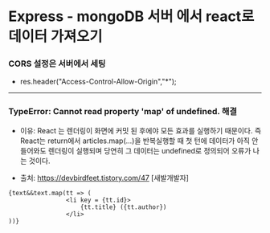 # Express - mongoDB 서버 에서 react로 데이터 가져오기

### CORS 설정은 서버에서 세팅
- res.header("Access-Control-Allow-Origin","*");

-----
### TypeError: Cannot read property 'map' of undefined. 해결
- 이유: React 는 렌더링이 화면에 커밋 된 후에야 모든 효과를 실행하기 때문이다. 즉 React는 return에서 articles.map(...)을 반복실행할 때 첫 턴에 데이터가 아직 안들어와도 렌더링이 실행되며 당연히 그 데이터는 undefined로 정의되어 오류가 나는 것이다.

- 출처: https://devbirdfeet.tistory.com/47 [새발개발자] 

```
{text&&text.map(tt => (
                <li key = {tt.id}>
                    {tt.title} ({tt.author})
                </li> 
))}
```
